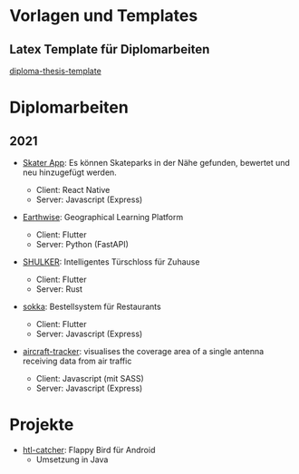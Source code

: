 # Vorlagen und Templates
## Latex Template für Diplomarbeiten
[diploma-thesis-template](https://github.com/htl-anichstrasse/diploma-thesis-template)

# Diplomarbeiten

## 2021

- [Skater App](https://github.com/htl-anichstrasse/skatebuddy): Es können Skateparks in der Nähe gefunden, bewertet und neu hinzugefügt werden.
  - Client: React Native
  - Server: Javascript (Express)
 
- [Earthwise](https://github.com/htl-anichstrasse/earthwise): Geographical Learning Platform
  - Client: Flutter
  - Server: Python (FastAPI)
 
- [SHULKER](https://github.com/htl-anichstrasse/shulker): Intelligentes Türschloss für Zuhause
  - Client: Flutter
  - Server: Rust
  
- [sokka](https://github.com/htl-anichstrasse/sokka): Bestellsystem für Restaurants
  - Client: Flutter
  - Server: Javascript (Express)
 
- [aircraft-tracker](https://github.com/htl-anichstrasse/aircraft-tracker): visualises the coverage area of a single antenna receiving data from air traffic
  - Client: Javascript (mit SASS)
  - Server: Javascript (Express)  

# Projekte

- [htl-catcher](https://github.com/htl-anichstrasse/aircraft-tracker): Flappy Bird für Android
  - Umsetzung in Java
